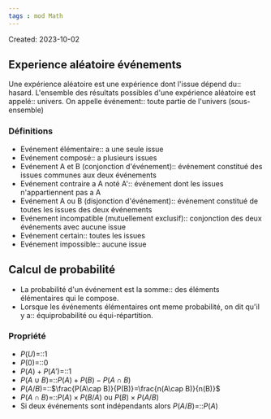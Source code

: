 ```yaml
---
tags : mod Math
---
```

Created: 2023-10-02

## Experience aléatoire événements
Une expérience aléatoire est une expérience dont l'issue dépend du:: hasard.
L'ensemble des résultats possibles d'une expérience aléatoire est appelé:: univers.
On appelle événement:: toute partie de l'univers (sous-ensemble)

### Définitions
- Evénement élémentaire:: a une seule issue
- Evénement composé:: a plusieurs issues
- Evénement A et B (conjonction d'événement):: événement constitué des issues communes aux deux événements
- Evénement contraire a A noté A':: événement dont les issues n'appartiennent pas a A
- Evénement A ou B (disjonction d'événement):: événement constitué de toutes les issues des deux événements
- Evénement incompatible (mutuellement exclusif):: conjonction des deux événements avec aucune issue
- Evénement certain:: toutes les issues
- Evénement impossible:: aucune issue

## Calcul de probabilité
- La probabilité d'un événement est la somme:: des éléments élémentaires qui le compose.
- Lorsque les événements élémentaires ont meme probabilité, on dit qu'il y a:: équiprobabilité ou équi-répartition.

### Propriété
- $P(U)$=::1 
- $P(0)$=::0
- $P(A)+P(A')$=::1 
- $P(A\cup B)$=::$P(A)+P(B)-P(A\cap B)$
- $P(A/B)$=::$\frac{P(A\cap B)}{P(B)}=\frac{n(A\cap B)}{n(B)}$
- $P(A\cap B)$=::$P(A)\times P(B/A)$ ou $P(B)\times P(A/B)$
- Si deux événements sont indépendants alors $P(A/B)$=::$P(A)$ 
